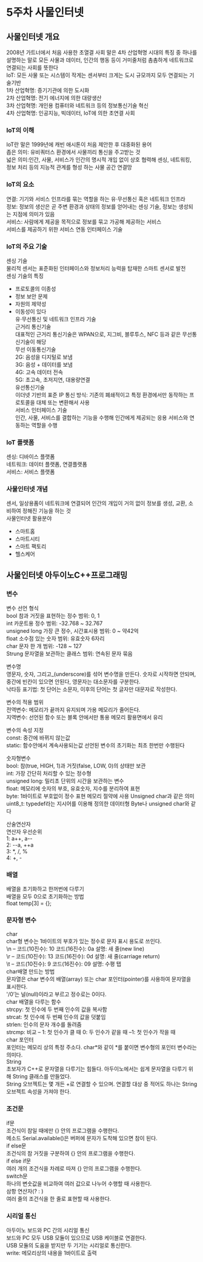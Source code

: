 # 5주차 사물인터넷

## 사물인터넷 개요

2008년 가트너에서 처음 사용한 초열결 사회 말은 4차 산업혁명 시대의 특징 중 하나를 설명하는 말로 모든 사물과 데이터, 인간의 행동 등이 거미줄처럼 촘촘하게 네트워크로 연결되는 사회를 뜻한다   
IoT: 모든 사물 또는 시스템이 작게는 센서부터 크게는 도시 규모까지 모두 연결되는 기술기반   
1차 산업혁명: 증기기관에 의한 도시화   
2차 산업혁명: 전기 에너지에 의한 대량생산   
3차 산업혁명: 개인용 컴퓨터와 네트워크 등의 정보통신기술 혁신   
4차 산업혁명: 인공지능, 빅데이터, IoT에 의한 초연결 사회   

### IoT의 이해

IoT란 말은 1999년에 캐빈 애시톤이 처음 제안한 후 대중화된 용어   
좁은 의미: 유비쿼터스 환경에서 사물끼리 통신을 주고받는 것   
넓은 의미:인간, 사물, 서비스가 인간의 명시적 개입 없이 상호 협력해 센싱, 네트워킹, 정보 처리 등의 지능적 관계를 형성 하는 사물 공간 연결망   

### IoT의 요소

연결: 기기와 서비스 인프라를 묶는 역할을 하는 유·무선통신 혹은 네트워크 인프라   
정보: 정보의 생산은 곧 주변 환경과 상태의 정보를 얻어내는 센싱 기술, 정보는 생성되는 지점에 의미가 있음   
서비스: 사람에게 제공을 목적으로 정보를 묶고 가공해 제공하는 서비스   
서비스를 제공하기 위한 서비스 연동 인터페이스 기술   

### IoT의 주요 기술

센싱 기술   
물리적 센서는 표준화된 인터페이스와 정보처리 능력을 탑재한 스마트 센서로 발전   
센싱 기술의 특징   
- 프로토콜의 이종성
- 정보 보안 문제
- 자원의 제약성
- 이동성이 있다   
유·무선통신 및 네트워크 인프라 기술   
근거리 통신기술   
대표적인 근거리 통신기술은 WPAN으로, 지그비, 블루투스, NFC 등과 같은 무선통신기술이 해당   
무선 이동통신기술   
2G: 음성을 디지털로 보냄   
3G: 음성 + 데이터를 보냄   
4G: 고속 데이터 전속   
5G: 초고속, 초저지연, 대용량연결   
유선통신기술   
이더넷 기반의 표준 IP 통신 방식: 기존의 폐쇄적이고 특정 환경에서만 동작하는 프로토콜을 대체 또는 변환해서 사용   
서비스 인터페이스 기술   
인간, 사물, 서비스를 결합하는 기능을 수행해 인간에게 제공되는 응용 서비스와 연동하는 역할을 수행   

### IoT 플랫폼

센싱: 디바이스 플랫폼   
네트워크: 데이터 플랫폼, 연결플랫폼   
서비스: 서비스 플랫폼   

### 사물인터넷 개념

센서, 일상용품이 네트워크에 연결되어 인간의 개입이 거의 없이 정보를 생성, 교환, 소비하여 정해진 기능을 하는 것   
사물인터넷 활용분야   
- 스마트홈
- 스마트시티
- 스마트 팩토리
- 헬스케어

## 사물인터넷 아두이노C++프로그래밍

### 변수

변수 선언 형식   
bool 참과 거짓을 표현하는 정수 범위: 0, 1    
int 카운트용 정수 범위: -32.768 ~ 32.767   
unsigned long 가장 큰 정수, 시간표시용 범위: 0 ~ 약42억   
float 소수점 있는 숫자 범위: 유효숫자 6자리   
char 문자 한 개 범위: -128 ~ 127   
Strung 문자열을 보관하는 클래스 범위: 연속된 문자 묶음    

변수명   
영문자, 숫자, 그리고_(underscore)를 섞어 변수명을 만든다. 숫자로 시작하면 안되며, 중간에 빈칸이 있으면 안된다, 영문자는 대소문자를 구분한다.   
낙타등 표기법: 첫 단어는 소문자, 이후의 단어는 첫 글자만 대문자로 작성한다.   

변수의 적용 범위   
전역변수: 메모리가 끝까지 유지되며 가용 메모리가 줄어든다.   
지역변수: 선언된 함수 또는 블록 안에서만 통용 메모리 활용면에서 유리   

변수의 속성 지정   
const: 중간에 바뀌지 않는값   
static: 함수안에서 계속사용되는값 선언된 변수의 초기화는 최초 한번만 수행된다   

숫자형변수   
bool:  참(true, HIGH, 1)과 거짓(false, LOW, 0)의 상태만 보관   
int: 가장 간단히 처리할 수 있는 정수형   
unsigned long: 밀리초 단위의 시간을 보관하는 변수   
float: 메모리에 숫자의 부호, 유효숫자, 지수를 분리하여 표현   
byte: 1바이트로 부호없이 정수 표현 메모리 절약에 사용 Unsigned char과 같은 의미   
uint8_t: typedef라는 지시어를 이용해 정의한 데이터형 Byte나 unsigned char와 같다    

산술연산자   
연산자 우선순위   
1: a++, a--   
2: --a, ++a   
3: *, /, %  
4: +, -   

### 배열
배열을 초기화하고 한꺼번에 다루기   
배열을 모두 0으로 초기화하는 방법   
float temp[3] = {};   

### 문자형 변수

char   
char형 변수는 1바이트의 부호가 있는 정수로 문자 표시 용도로 쓰인다.   
\n – 코드(10진수): 10 코드(16진수): 0a 설명: 새 줄(new line)   
\r – 코드(10진수): 13 코드(16진수): 0d 설명: 새 줄(carriage return)   
\t – 코드(10진수): 9 코드(16진수): 09 설명: 수평 탭   
char배열 만드는 방법    
문자열은 char 변수의 배열(array) 또는 char 포인터(pointer)를 사용하여 문자열을 표시한다.   
'/0’는 널(null)이라고 부르고 정수로는 0이다.   
char 배열을 다루는 함수   
strcpy: 첫 인수에 두 번째 인수의 값을 복사함   
strcat: 첫 인수에 두 번째 인수의 값을 덧붙임    
strlen: 인수의 문자 개수를 돌려줌   
strcmp: 비교 – 1: 첫 인수가 클 때 0: 두 인수가 같을 때 –1: 첫 인수가 작을 때   
char 포인터   
포인터는 메모리 상의 특정 주소다. char*와 같이 *를 붙이면 변수형의 포인터 변수라는 의미다.   
String   
초보자가 C++로 문자열을 다루기는 힘들다. 아두이노에서는 쉽게 문자열을 다루기 위해 String 클래스를 만들었다.   
String 오브젝트는 몇 개든 +로 연결할 수 있으며. 연결할 대상 중 적어도 하나는 String 오브젝트 속성을 가져야 한다.   

### 조건문

if문   
조건식이 참일 때에만 {} 안의 프로그램을 수행한다.   
메소드 Serial.available()은 버퍼에 문자가 도착해 있으면 참이 된다.   
if else문   
조건식의 참 거짓을 구분하여 {} 안의 프로그램을 수행한다.   
if else if문   
여러 개의 조건식을 차례로 따져 {} 안의 프로그램을 수행한다.   
switch문   
하나의 변숫값을 비교하여 여러 값으로 나누어 수행할 때 사용한다.   
삼항 연산자(? : )   
여러 줄의 조건식을 한 줄로 표현할 때 사용한다.   

### 시리얼 통신

아두이노 보드와 PC 간의 시리얼 통신   
보드와 PC 모두 USB 모듈이 있으므로 USB 케이블로 연결한다.   
USB 모듈의 도움을 받지만 두 기기는 시리얼로 통신한다.   
write: 메모리상의 내용을 1바이트로 출력   
